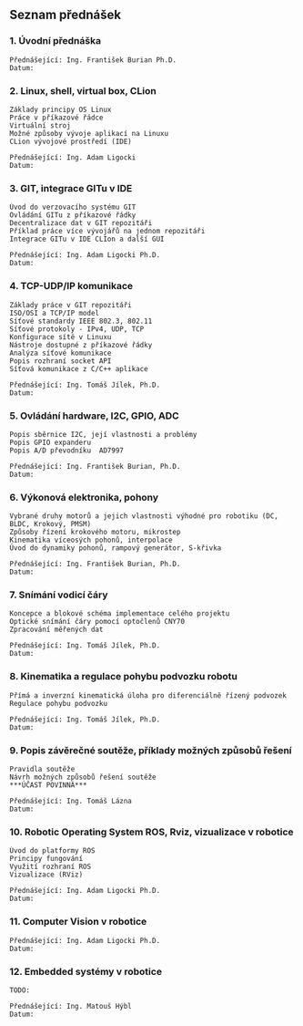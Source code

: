 ## Seznam přednášek

### 1. Úvodní přednáška
    Přednášející: Ing. František Burian Ph.D.
    Datum:

### 2. Linux, shell, virtual box, CLion

    Základy principy OS Linux
    Práce v příkazové řádce
    Virtuální stroj
    Možné způsoby vývoje aplikací na Linuxu
    CLion vývojové prostředí (IDE)

    Přednášející: Ing. Adam Ligocki
    Datum:

### 3. GIT, integrace GITu v IDE

    Úvod do verzovacího systému GIT
    Ovládání GITu z příkazové řádky
    Decentralizace dat v GIT repozitáři
    Příklad práce více vývojářů na jednom repozitáři
    Integrace GITu v IDE CLIon a další GUI

    Přednášející: Ing. Adam Ligocki Ph.D.
    Datum:

### 4. TCP-UDP/IP komunikace

    Základy práce v GIT repozitáři
    ISO/OSI a TCP/IP model
    Síťové standardy IEEE 802.3, 802.11
    Síťové protokoly - IPv4, UDP, TCP
    Konfigurace sítě v Linuxu
    Nástroje dostupné z příkazové řádky
    Analýza síťové komunikace
    Popis rozhraní socket API
    Síťová komunikace z C/C++ aplikace

    Přednášející: Ing. Tomáš Jílek, Ph.D.
    Datum:

### 5. Ovládání hardware, I2C, GPIO, ADC

    Popis sběrnice I2C, její vlastnosti a problémy
    Popis GPIO expanderu
    Popis A/D převodníku  AD7997

    Přednášející: Ing. František Burian, Ph.D.
    Datum:


### 6. Výkonová elektronika, pohony

    Vybrané druhy motorů a jejich vlastnosti výhodné pro robotiku (DC, BLDC, Krokový, PMSM)
    Způsoby řízení krokového motoru, mikrostep
    Kinematika víceosých pohonů, interpolace
    Úvod do dynamiky pohonů, rampový generátor, S-křivka

    Přednášející: Ing. František Burian, Ph.D.
    Datum:

### 7. Snímání vodicí čáry

    Koncepce a blokové schéma implementace celého projektu
    Optické snímání čáry pomocí optočlenů CNY70
    Zpracování měřených dat

    Přednášející: Ing. Tomáš Jílek, Ph.D.
    Datum:

### 8. Kinematika a regulace pohybu podvozku robotu

    Přímá a inverzní kinematická úloha pro diferenciálně řízený podvozek
    Regulace pohybu podvozku

    Přednášející: Ing. Tomáš Jílek, Ph.D.
    Datum:

### 9. Popis závěrečné soutěže, příklady možných způsobů řešení

    Pravidla soutěže
    Návrh možných způsobů řešení soutěže
    ***ÚČAST POVINNÁ***

    Přednášející: Ing. Tomáš Lázna
    Datum:

### 10. Robotic Operating System ROS, Rviz, vizualizace v robotice

    Úvod do platformy ROS
    Principy fungování
    Využití rozhraní ROS
    Vizualizace (RViz)

    Přednášející: Ing. Adam Ligocki Ph.D.
    Datum:

### 11. Computer Vision v robotice

    Přednášející: Ing. Adam Ligocki Ph.D.
    Datum:


### 12. Embedded systémy v robotice

    TODO:

    Přednášející: Ing. Matouš Hýbl
    Datum:

